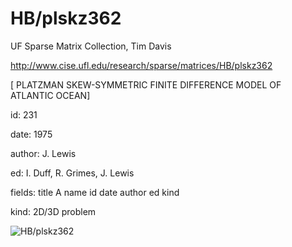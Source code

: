 # HB/plskz362

 UF Sparse Matrix Collection, Tim Davis

 http://www.cise.ufl.edu/research/sparse/matrices/HB/plskz362

 [ PLATZMAN SKEW-SYMMETRIC FINITE DIFFERENCE MODEL OF ATLANTIC OCEAN]

 id: 231

 date: 1975

 author: J. Lewis

 ed: I. Duff, R. Grimes, J. Lewis

 fields: title A name id date author ed kind

 kind: 2D/3D problem

![HB/plskz362](http://yifanhu.net/GALLERY/GRAPHS/GIF_SMALL/HB@plskz362.gif)
